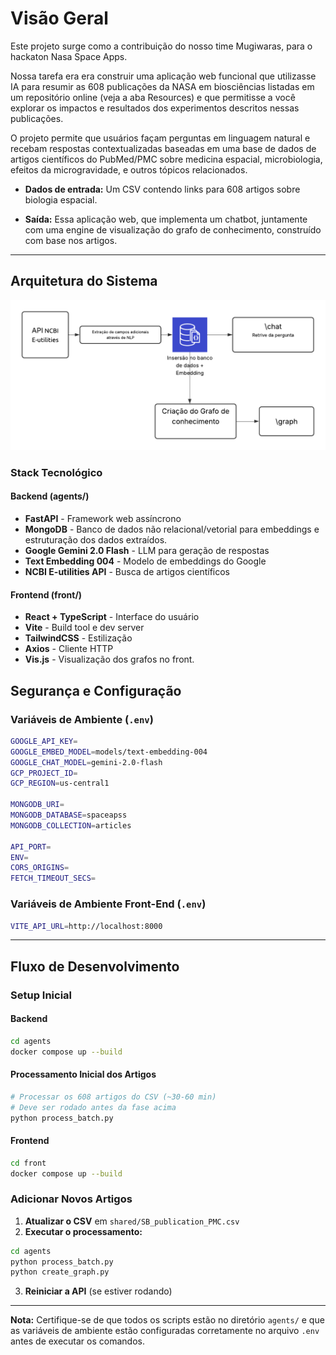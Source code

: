 # Visão Geral

Este projeto surge como a contribuição do nosso time Mugiwaras, para o hackaton Nasa Space Apps.

Nossa tarefa era era construir uma aplicação web funcional que utilizasse IA para resumir as 608 publicações da NASA em biosciências listadas em um repositório online (veja a aba Resources) e que permitisse a você explorar os impactos e resultados dos experimentos descritos nessas publicações.

O projeto permite que usuários façam perguntas em linguagem natural e recebam respostas contextualizadas baseadas em uma base de dados de artigos científicos do PubMed/PMC sobre medicina espacial, microbiologia, efeitos da microgravidade, e outros tópicos relacionados.

- **Dados de entrada:** Um CSV contendo links para 608 artigos sobre biologia espacial.

- **Saída:** Essa aplicação web, que implementa um chatbot, juntamente com uma engine de visualização do grafo de conhecimento, construído com base nos artigos.

---

## Arquitetura do Sistema

![Diagrama do Projeto](./img/Diagrama%20de%20caso%20de%20uso.png)

### Stack Tecnológico

#### **Backend (agents/)**
- **FastAPI** - Framework web assíncrono
- **MongoDB** - Banco de dados não relacional/vetorial para embeddings e estruturação dos dados extraídos.
- **Google Gemini 2.0 Flash** - LLM para geração de respostas
- **Text Embedding 004** - Modelo de embeddings do Google
- **NCBI E-utilities API** - Busca de artigos científicos

#### **Frontend (front/)**
- **React + TypeScript** - Interface do usuário
- **Vite** - Build tool e dev server
- **TailwindCSS** - Estilização
- **Axios** - Cliente HTTP
- **Vis.js** - Visualização dos grafos no front.



## Segurança e Configuração

### Variáveis de Ambiente (`.env`)
```bash
GOOGLE_API_KEY=
GOOGLE_EMBED_MODEL=models/text-embedding-004
GOOGLE_CHAT_MODEL=gemini-2.0-flash
GCP_PROJECT_ID=
GCP_REGION=us-central1

MONGODB_URI=
MONGODB_DATABASE=spaceapss
MONGODB_COLLECTION=articles

API_PORT=
ENV=
CORS_ORIGINS=
FETCH_TIMEOUT_SECS=
```

### Variáveis de Ambiente Front-End (`.env`)
```bash
VITE_API_URL=http://localhost:8000
```
---

## Fluxo de Desenvolvimento

### Setup Inicial
#### Backend
```bash
cd agents
docker compose up --build
```

#### Processamento Inicial dos Artigos
```bash
# Processar os 608 artigos do CSV (~30-60 min)
# Deve ser rodado antes da fase acima
python process_batch.py
```


#### Frontend
```bash
cd front
docker compose up --build
```

### Adicionar Novos Artigos

1. **Atualizar o CSV** em `shared/SB_publication_PMC.csv`
2. **Executar o processamento:**
  ```bash
  cd agents
  python process_batch.py
  python create_graph.py
  ```
3. **Reiniciar a API** (se estiver rodando)

---

**Nota:** Certifique-se de que todos os scripts estão no diretório `agents/` e que as variáveis de ambiente estão configuradas corretamente no arquivo `.env` antes de executar os comandos.

